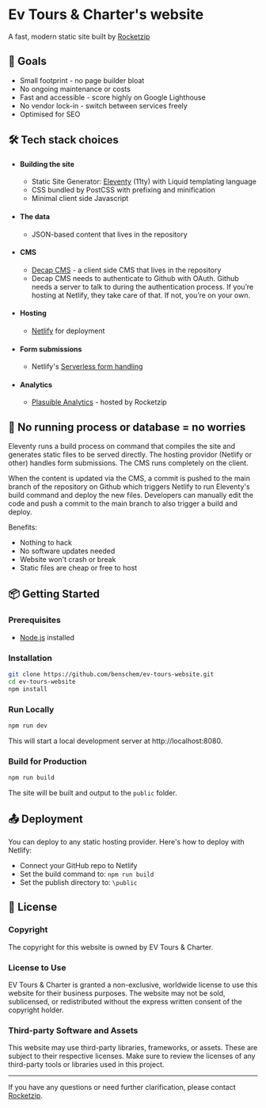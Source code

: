 # Ev Tours & Charter's website

A fast, modern static site built by [Rocketzip](https://rocketzip.com.au)

## 🎯 Goals

- Small footprint - no page builder bloat
- No ongoing maintenance or costs
- Fast and accessible - score highly on Google Lighthouse
- No vendor lock-in - switch between services freely
- Optimised for SEO

## 🛠 Tech stack choices

- #### Building the site
  - Static Site Generator: [Eleventy](https://www.11ty.dev/) (11ty) with Liquid templating language
  - CSS bundled by PostCSS with prefixing and minification
  - Minimal client side Javascript

- #### The data
  - JSON-based content that lives in the repository

- #### CMS
  - [Decap CMS](https://decapcms.org/docs/intro/) - a client side CMS that lives in the repository
  - Decap CMS needs to authenticate to Github with OAuth. Github needs a server to talk to during the authentication process. If you’re hosting at Netlify, they take care of that. If not, you’re on your own.

- #### Hosting
  - [Netlify](https://www.netlify.com/) for deployment

- #### Form submissions
  - Netlify's [Serverless form handling](https://docs.netlify.com/forms/setup/)

- #### Analytics
  - [Plasuible Analytics](https://plausible.io) - hosted by Rocketzip

## 🚫 No running process or database = no worries

Eleventy runs a build process on command that compiles the site and generates static files to be served directly. The hosting providor (Netlify or other) handles form submissions. The CMS runs completely on the client.

When the content is updated via the CMS, a commit is pushed to the main branch of the repository on Github which triggers Netlify to run Eleventy's build command and deploy the new files. Developers can manually edit the code and push a commit to the main branch to also trigger a build and deploy.

Benefits:

- Nothing to hack
- No software updates needed
- Website won't crash or break
- Static files are cheap or free to host

## 📦 Getting Started

### Prerequisites

- [Node.js](https://nodejs.org/) installed

### Installation

```bash
git clone https://github.com/benschem/ev-tours-website.git
cd ev-tours-website
npm install
```

### Run Locally

```bash
npm run dev
```

This will start a local development server at http://localhost:8080.

### Build for Production

```bash
npm run build
```

The site will be built and output to the `public` folder.

## 📤 Deployment

You can deploy to any static hosting provider. Here's how to deploy with Netlify:

- Connect your GitHub repo to Netlify
- Set the build command to: `npm run build`
- Set the publish directory to: `\public`

## 📝 License

### Copyright

The copyright for this website is owned by EV Tours & Charter.

### License to Use

EV Tours & Charter is granted a non-exclusive, worldwide license to use this website for their business purposes. The website may not be sold, sublicensed, or redistributed without the express written consent of the copyright holder.

### Third-party Software and Assets

This website may use third-party libraries, frameworks, or assets. These are subject to their respective licenses. Make sure to review the licenses of any third-party tools or libraries used in this project.

---

If you have any questions or need further clarification, please contact [Rocketzip](https://rocketzip.com.au).
